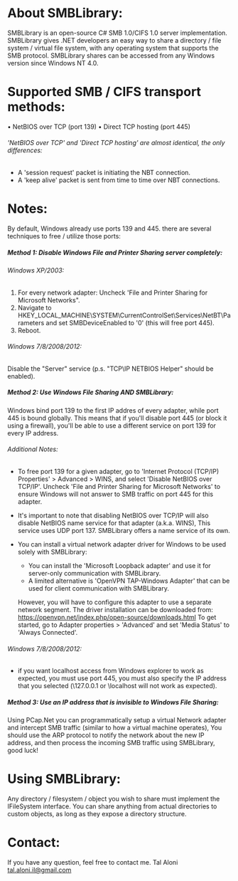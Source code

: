 About SMBLibrary:
=================
SMBLibrary is an open-source C# SMB 1.0/CIFS 1.0 server implementation.
SMBLibrary gives .NET developers an easy way to share a directory / file system / virtual file system, with any operating system that supports the SMB protocol.
SMBLibrary shares can be accessed from any Windows version since Windows NT 4.0.

Supported SMB / CIFS transport methods:
=======================================
• NetBIOS over TCP (port 139)
• Direct TCP hosting (port 445)

###### 'NetBIOS over TCP' and 'Direct TCP hosting' are almost identical, the only differences:
- A 'session request' packet is initiating the NBT connection.
- A 'keep alive' packet is sent from time to time over NBT connections.

Notes:
======
By default, Windows already use ports 139 and 445. there are several techniques to free / utilize those ports:

##### Method 1: Disable Windows File and Printer Sharing server completely:
###### Windows XP/2003:
1. For every network adapter: Uncheck 'File and Printer Sharing for Microsoft Networks".
2. Navigate to HKEY_LOCAL_MACHINE\SYSTEM\CurrentControlSet\Services\NetBT\Parameters and set SMBDeviceEnabled to '0' (this will free port 445).
3. Reboot.

###### Windows 7/8/2008/2012:
Disable the "Server" service (p.s. "TCP\IP NETBIOS Helper" should be enabled).

##### Method 2: Use Windows File Sharing AND SMBLibrary:
Windows bind port 139 to the first IP addres of every adapter, while port 445 is bound globally.
This means that if you'll disable port 445 (or block it using a firewall), you'll be able to use a different service on port 139 for every IP address.

###### Additional Notes:
* To free port 139 for a given adapter, go to 'Internet Protocol (TCP/IP) Properties' > Advanced > WINS, and select 'Disable NetBIOS over TCP/IP'.
Uncheck 'File and Printer Sharing for Microsoft Networks' to ensure Windows will not answer to SMB traffic on port 445 for this adapter.

* It's important to note that disabling NetBIOS over TCP/IP will also disable NetBIOS name service for that adapter (a.k.a. WINS), This service uses UDP port 137.
SMBLibrary offers a name service of its own.

* You can install a virtual network adapter driver for Windows to be used solely with SMBLibrary:
  - You can install the 'Microsoft Loopback adapter' and use it for server-only communication with SMBLibrary.
  - A limited alternative is 'OpenVPN TAP-Windows Adapter' that can be used for client communication with SMBLibrary.

  However, you will have to configure this adapter to use a separate network segment.
The driver installation can be downloaded from: https://openvpn.net/index.php/open-source/downloads.html
To get started, go to Adapter properties > 'Advanced' and set 'Media Status' to 'Always Connected'.

###### Windows 7/8/2008/2012:
* if you want localhost access from Windows explorer to work as expected, you must use port 445, you must also specify the IP address that you selected (\\127.0.0.1 or \\localhost will not work as expected).

##### Method 3: Use an IP address that is invisible to Windows File Sharing:
Using PCap.Net you can programmatically setup a virtual Network adapter and intercept SMB traffic (similar to how a virtual machine operates), You should use the ARP protocol to notify the network about the new IP address, and then process the incoming SMB traffic using SMBLibrary, good luck! 

Using SMBLibrary:
=================
Any directory / filesystem / object you wish to share must implement the IFileSystem interface.
You can share anything from actual directories to custom objects, as long as they expose a directory structure.

Contact:
========
If you have any question, feel free to contact me.
Tal Aloni <tal.aloni.il@gmail.com>
